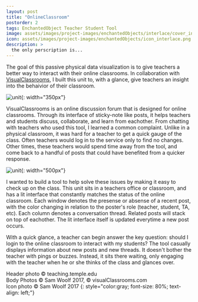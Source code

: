 ```yaml
---
layout: post
title: "OnlineClassroom"
postorder: 2
tags: EnchantedObject Teacher Student Tool
image: assets/images/project-images/enchantedObjects/interlace/cover_interlace.jpg
icon: assets/images/project-images/enchantedObjects/icon_interlace.png
description: >
  the only perscription is...
---
```

The goal of this passive physical data visualization is to give teachers a better way to interact with their online classrooms. In collaboration with [VisualClassrooms](https://visualclassrooms.com/), I built this unit to, with a glance, give teachers an insight into the behaivior of their classroom. 

![unit](../assets/images/project-images/enchantedObjects/interlace/interlace_pic.jpg){: width="350px"}

VisualClassrooms is an online discussion forum that is designed for online classrooms. Through its interface of sticky-note like posts, it helps teachers and students discuss, collaborate, and learn from eachother. From chatting with teachers who used this tool, I learned a common complaint. Unlike in a physical classroom, it was hard for a teacher to get a quick gauge of the class. Often teachers would log in to the service only to find no changes. Other times, these teachers would spend time away from the tool, and come back to a handful of posts that could have benefited from a quicker response. 

![unit](../assets/images/project-images/enchantedObjects/interlace/interlace.png){: width="500px"}

I wanted to build a tool to help solve these issues by making it easy to check up on the class. This unit sits in a teachers office or classroom, and has a lit interface that constantly matches the status of the online classroom. Each window denotes the presense or absense of a recent post, with the color changing in relation to the poster's role (teacher, student, TA, etc). Each column denotes a conversation thread. Related posts will stack on top of eachother. The lit interface itself is updated everytime a new post occurs. 

With a quick glance, a teacher can begin answer the key question: should I login to the online classroom to interact with my students? The tool casually displays information about new posts and new threads. It doesn't bother the teacher with pings or buzzes. Instead, it sits there waiting, only engaging with the teacher when he or she thinks of the class and glances over. 


Header photo &copy; teaching.temple.edu <br>
Body Photos &copy; Sam Woolf 2017, &copy; visualClassrooms.com <br>
Icon photo &copy; Sam Woolf 2017
{: style="color:gray; font-size: 80%; text-align: left;"}